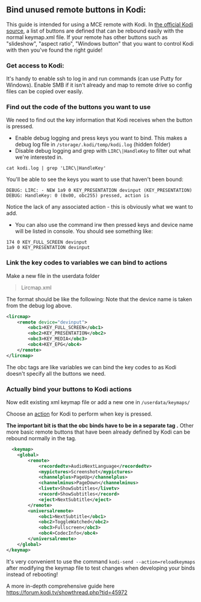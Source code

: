 ## Bind unused remote buttons in Kodi:
This guide is intended for using a MCE remote with Kodi. In [the official Kodi source](https://github.com/xbmc/xbmc/blob/master/system/Lircmap.xml), a list of buttons are defined that can be rebound easily with the normal keymap.xml file. If your remote has other buttons such as "slideshow", "aspect ratio", "Windows button" that you want to control Kodi with then you've found the right guide! 

### Get access to Kodi:
It's handy to enable ssh to log in and run commands (can use Putty for Windows).
Enable SMB if it isn't already and map to remote drive so config files can be copied over easily.

### Find out the code of the buttons you want to use
We need to find out the key information that Kodi receives when the button is pressed.

- Enable debug logging and press keys you want to bind.
This makes a debug log file in `/storage/.kodi/temp/kodi.log` (hidden folder)
- Disable debug logging and grep with `LIRC\|HandleKey` to filter out what we're interested in.
```
cat kodi.log | grep 'LIRC\|HandleKey'
```
You'll be able to see the keys you want to use that haven't been bound:
```
DEBUG: LIRC: - NEW 1a9 0 KEY_PRESENTATION devinput (KEY_PRESENTATION)
DEBUG: HandleKey: 0 (0x00, obc255) pressed, action is
```

Notice the lack of any associated action - this is obviously what we want to add.

- You can also use the command irw then pressed keys and device name will be listed in console.
You should see something like:
```
174 0 KEY_FULL_SCREEN devinput
1a9 0 KEY_PRESENTATION devinput
```

### Link the key codes to variables we can bind to actions
Make a new file in the userdata folder 
>Lircmap.xml

The format should be like the following:
Note that the device name is taken from the debug log above.
```xml
<lircmap>
	<remote device="devinput">
		<obc1>KEY_FULL_SCREEN</obc1>
		<obc2>KEY_PRESENTATION</obc2>
		<obc3>KEY_MEDIA</obc3>
		<obc4>KEY_EPG</obc4>
	</remote>
</lircmap>
```
The obc tags are like variables we can bind the key codes to as Kodi doesn't specify all the buttons we need.

### Actually bind your buttons to Kodi actions
Now edit existing xml keymap file or add a new one in `/userdata/keymaps/`

Choose an [action](https://kodi.wiki/view/Action_IDs) for Kodi to perform when key is pressed.

**The important bit is that the obc binds have to be in a separate tag <universalremote>.**
Other more basic remote buttons that have been already defined by Kodi can be rebound normally in the <remote> tag.
```xml
  <keymap>
	<global>
		<remote>
			<recordedtv>AudioNextLanguage</recordedtv>
			<mypictures>Screenshot</mypictures>
			<channelplus>PageUp</channelplus>
			<channelminus>PageDown</channelminus>
			<livetv>ShowSubtitles</livetv>
			<record>ShowSubtitles</record>
			<eject>NextSubtitle</eject>
		</remote>
		<universalremote>
			<obc1>NextSubtitle</obc1>
			<obc2>ToggleWatched</obc2>
			<obc3>Fullscreen</obc3>
			<obc4>CodecInfo</obc4>
		</universalremote>
	</global>
</keymap>
```
	
It's very convenient to use the command `kodi-send --action=reloadkeymaps` after modifying the keymap file to test changes when developing your binds instead of rebooting!

A more in-depth comprehensive guide here https://forum.kodi.tv/showthread.php?tid=45972
